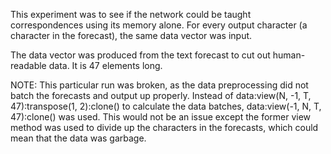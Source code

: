 This experiment was to see if the network could be taught correspondences using its memory alone. For every output character (a character in the forecast), the same data vector was input.

The data vector was produced from the text forecast to cut out human-readable data. It is 47 elements long.

NOTE: This particular run was broken, as the data preprocessing did not batch the forecasts and output up properly.
Instead of data:view(N, -1, T, 47):transpose(1, 2):clone() to calculate the data batches, data:view(-1, N, T, 47):clone() was used. This would not be an issue except the former view method was used to divide up the characters in the forecasts, which could mean that the data was garbage.


